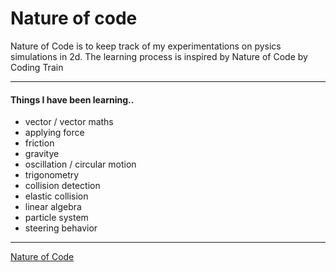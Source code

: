 # Nature of code

Nature of Code is to keep track of my experimentations on pysics simulations in 2d. 
The learning process is inspired by Nature of Code by Coding Train 


-----
#### Things I have been learning..

* vector / vector maths 
* applying force
* friction 
* gravitye 
* oscillation / circular motion
* trigonometry
* collision detection
* elastic collision
* linear algebra
* particle system
* steering behavior 
 
------

[Nature of Code](https://jinnn0.github.io/nature-of-code/)
